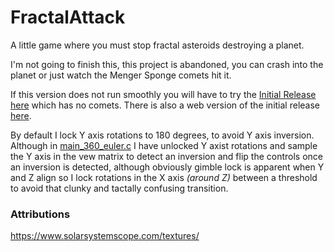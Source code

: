 # FractalAttack
A little game where you must stop fractal asteroids destroying a planet.

I'm not going to finish this, this project is abandoned, you can crash into the planet or just watch the Menger Sponge comets hit it.

If this version does not run smoothly you will have to try the [Initial Release here](https://github.com/mrbid/FractalAttack/tree/InitialRelease) which has no comets. There is also a web version of the initial release [here](https://mrbid.github.io/eris/).

By default I lock Y axis rotations to 180 degrees, to avoid Y axis inversion. Although in [main_360_euler.c](main_360_euler.c) I have unlocked Y axist rotations and sample the Y axis in the vew matrix to detect an inversion and flip the controls once an inversion is detected, although obviously gimble lock is apparent when Y and Z align so I lock rotations in the X axis *(around Z)* between a threshold to avoid that clunky and tactally confusing transition.

### Attributions
https://www.solarsystemscope.com/textures/
